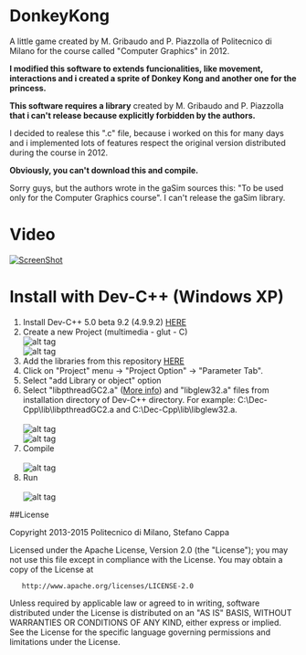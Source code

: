 # DonkeyKong
 
A little game created by M. Gribaudo and P. Piazzolla of Politecnico di Milano for the course called "Computer Graphics" in 2012.

**I modified this software to extends funcionalities, like movement, interactions and i created a sprite of Donkey Kong and another one for the princess.**

**This software requires a library** created by M. Gribaudo and P. Piazzolla **that i can't release because explicitly forbidden by the authors.**

I decided to realese this ".c" file, because i worked on this for many days and i implemented lots of features respect the original version distributed during the course in 2012.

**Obviously, you can't download this and compile.**

Sorry guys, but the authors wrote in the gaSim sources this: "To be used only for the Computer Graphics course". I can't release the gaSim library.

# Video

[![ScreenShot](http://www.stefanocappa.it/publicfiles/Github_repositories_images/DonkeyKong/7-youtube.png)](https://www.youtube.com/watch?v=3NGgnF8ltNo)

# Install with Dev-C++ (Windows XP)

1. Install Dev-C++ 5.0 beta 9.2 (4.9.9.2) [HERE](http://sourceforge.net/projects/dev-cpp/files/Binaries/Dev-C%2B%2B%204.9.9.2/devcpp-4.9.9.2_setup.exe/download?use_mirror=switch)
2. Create a new Project (multimedia - glut - C)<br>
![alt tag](http://www.stefanocappa.it/publicfiles/Github_repositories_images/DonkeyKong/1-devcpp-new-project.png)<br>
![alt tag](http://www.stefanocappa.it/publicfiles/Github_repositories_images/DonkeyKong/5-devcpp.png)<br>
2. Add the libraries from this repository [HERE]()
3. Click on "Project" menu -> "Project Option" -> "Parameter Tab".
4. Select "add Library or object" option
5. Select "libpthreadGC2.a" ([More info](http://stackoverflow.com/questions/2119779/how-to-use-pthread-library-in-devc
)) and "libglew32.a" files from installation directory of Dev-C++ directory. For example: C:\Dec-Cpp\lib\libpthreadGC2.a and C:\Dec-Cpp\lib\libglew32.a.<br><br>
![alt tag](http://www.stefanocappa.it/publicfiles/Github_repositories_images/DonkeyKong/2-add-linker.png)<br>
![alt tag](http://www.stefanocappa.it/publicfiles/Github_repositories_images/DonkeyKong/3-scelta-libreria.png)<br>
6. Compile <br><br>
![alt tag](http://www.stefanocappa.it/publicfiles/Github_repositories_images/DonkeyKong/4-compilato.png)<br>
7. Run <br><br>
![alt tag](http://www.stefanocappa.it/publicfiles/Github_repositories_images/DonkeyKong/6-in-esecuzione.png)


##License

   Copyright 2013-2015 Politecnico di Milano, Stefano Cappa

   Licensed under the Apache License, Version 2.0 (the "License");
   you may not use this file except in compliance with the License.
   You may obtain a copy of the License at

       http://www.apache.org/licenses/LICENSE-2.0

   Unless required by applicable law or agreed to in writing, software
   distributed under the License is distributed on an "AS IS" BASIS,
   WITHOUT WARRANTIES OR CONDITIONS OF ANY KIND, either express or implied.
   See the License for the specific language governing permissions and
   limitations under the License.
